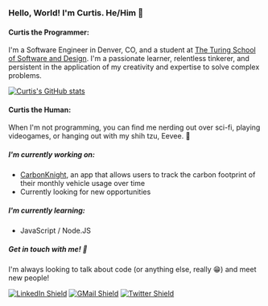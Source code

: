 ### Hello, World! I'm Curtis. He/Him 👾

#### Curtis the Programmer:
I'm a Software Engineer in Denver, CO, and a student at [The Turing School of Software and Design](https://turing.io/). I'm a passionate learner, relentless tinkerer, and persistent in the application of my creativity and expertise to solve complex problems.

[![Curtis's GitHub stats](https://github-readme-stats.vercel.app/api?username=c-bartell&count_private=true&show_icons=true&theme=synthwave)](https://github.com/c-bartell)

#### Curtis the Human:
When I'm not programming, you can find me nerding out over sci-fi, playing videogames, or hanging out with my shih tzu, Eevee. 🐶


##### I'm currently working on:
- [CarbonKnight](https://carbon-knight.herokuapp.com/), an app that allows users to track the carbon footprint of their monthly vehicle usage over time
- Currently looking for new opportunities

##### I'm currently learning:
- JavaScript / Node.JS

##### Get in touch with me! 📣
I'm always looking to talk about code (or anything else, really 😁) and meet new people!

[![LinkedIn Shield](https://img.shields.io/static/v1?label=&message=Curtis+Bartell&color=grey&style=flat-square&logo=LinkedIn)](https://www.linkedin.com/in/curtis-bartell/)
[![GMail Shield](https://img.shields.io/static/v1?label=&message=curtis.c.bartell@gmail.com&color=grey&style=flat-square&logo=Gmail)](mailto:curtis.c.bartell@gmail.com)
[![Twitter Shield](https://img.shields.io/static/v1?label=&message=@curtis_codes&color=grey&style=flat-square&logo=twitter)](https://twitter.com/curtis_codes)

<!--
**c-bartell/c-bartell** is a ✨ _special_ ✨ repository because its `README.md` (this file) appears on your GitHub profile.
Here are some ideas to get you started:

- 🔭 I’m currently working on ...
- 🌱 I’m currently learning ...
- 👯 I’m looking to collaborate on ...
- 🤔 I’m looking for help with ...
- 💬 Ask me about ...
- 📫 How to reach me: ...
- 😄 Pronouns: ...
- ⚡ Fun fact: ...
-->
